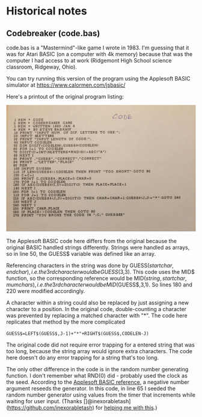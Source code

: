 # Historical notes

## Codebreaker (code.bas)

code.bas is a "Mastermind"-like game I wrote in 1983.  I'm guessing that it was for Atari BASIC (on a computer with 4k memory) because that was the computer I had access to at work (Ridgemont High School science classroom, Ridgeway, Ohio).  

You can try running this version of the program using the Applesoft BASIC simulator at https://www.calormen.com/jsbasic/

Here's a printout of the original program listing:

![](code-printout.jpg)

The  Applesoft BASIC code here differs from the original because the original BASIC handled strings differently.  Strings were handled as arrays, so in line 50, the GUESS$ variable was defined like an array.

Referencing characters in the string was done by GUESS$(startchar,endchar), i.e. the 3rd character would be GUESS$(3,3).  This code uses the MID$ function, so the corresponding reference would be MID$(string,startchar,mumchars), i.e. the 3rd character would be MID$(GUESS$,3,1).  So lines 180 and 220 were modified accordingly.

A character within a string could also be replaced by just assigning a new character to a position.  In the original code, double-counting a character was prevented by replacing a matched character with "\*".  The code here replicates that method by the more complicated

```
GUESS$=LEFT$(GUESS$,J-1)+"*"+RIGHT$(GUESS$,CODELEN-J)
```

The original code did not require error trapping for a entered string that was too long, because the string array would ignore extra characters.  The code here doesn't do any error trapping for a string that's too long.

The only other difference in the code is in the random number generating function.  I don't remember what RND(0) did - probably used the clock as the seed.  According to the [Applesoft BASIC reference](https://www.calormen.com/jsbasic/reference.html#String-Functions), a negative number argument reseeds the generator.  In this code, in line 65 I seeded the random number generator using values from the timer that increments while waiting for user input.  (Thanks []@inexorabletash](https://github.com/inexorabletash) for [helping me with this](https://github.com/inexorabletash/jsbasic/issues/24#issuecomment-438913981).)
